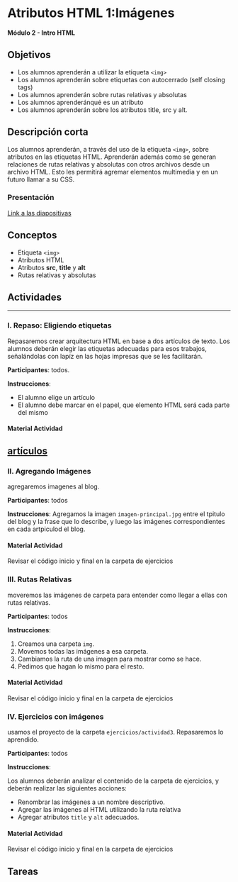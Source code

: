# Atributos HTML 1:Imágenes

**Módulo 2 - Intro HTML**

## Objetivos

- Los alumnos aprenderán a utilizar la etiqueta `<img>`
- Los alumnos aprenderán sobre etiquetas con autocerrado (self closing tags)
- Los alumnos aprenderán sobre rutas relativas y absolutas
- Los alumnos aprenderánqué es un atributo
- Los alumnos aprenderán sobre los atributos title, src y alt.

## Descripción corta

Los alumnos aprenderán, a través del uso de la etiqueta `<img>`, sobre atributos en las etiquetas HTML.
Aprenderán además como se generan relaciones de rutas relativas y absolutas con
otros archivos desde un archivo HTML. Esto les permitirá agremar elementos multimedia y en un futuro llamar a su CSS.

### Presentación

[Link a las diapositivas](https://docs.google.com/presentation/d/16yMfXax98TORGqqIK-f4uyjG5Fpx1UaeYx84z3FmTW4/edit?usp=sharing)

## Conceptos

- Etiqueta `<img>`
- Atributos HTML
- Atributos **src**, **title** y **alt**
- Rutas relativas y absolutas

## Actividades

---

### I. Repaso: Eligiendo etiquetas

Repasaremos crear arquitectura HTML en base a dos artículos de texto.
Los alumnos deberán elegir las etiquetas adecuadas para esos trabajos, señalándolas con lapíz en las hojas impresas
que se les facilitarán.

**Participantes**: todos.

**Instrucciones**:

- El alumno elige un artículo
- El alumno debe marcar en el papel, que elemento HTML será cada parte del mismo

#### Material Actividad

## [artículos](https://docs.google.com/document/d/1foFk6_9h_mj_JaGd1HIEFaS5qsTPiXBZx-20PwmXvhE/edit?usp=sharing)

### II. Agregando Imágenes

agregaremos imagenes al blog.

**Participantes**: todos

**Instrucciones**: Agregamos la imagen `imagen-principal.jpg` entre el tpitulo del blog y la frase que lo describe, y luego las imágenes correspondientes en cada artpiculod el blog.

#### Material Actividad

Revisar el código inicio y final en la carpeta de ejercicios

### III. Rutas Relativas

moveremos las imágenes de carpeta para entender como llegar a ellas con rutas relativas.

**Participantes**: todos

**Instrucciones**:

1. Creamos una carpeta `img`.
2. Movemos todas las imágenes a esa carpeta.
3. Cambiamos la ruta de una imagen para mostrar como se hace.
4. Pedimos que hagan lo mismo para el resto.

#### Material Actividad

Revisar el código inicio y final en la carpeta de ejercicios

### IV. Ejercicios con imágenes

usamos el proyecto de la carpeta `ejercicios/actividad3`. Repasaremos lo aprendido.

**Participantes**: todos

**Instrucciones**:

Los alumnos deberán analizar el contenido de la carpeta de ejercicios, y deberán realizar las siguientes acciones:

- Renombrar las imágenes a un nombre descriptivo.
- Agregar las imágenes al HTML utilizando la ruta relativa
- Agregar atributos `title` y `alt` adecuados.

#### Material Actividad

Revisar el código inicio y final en la carpeta de ejercicios

## Tareas
